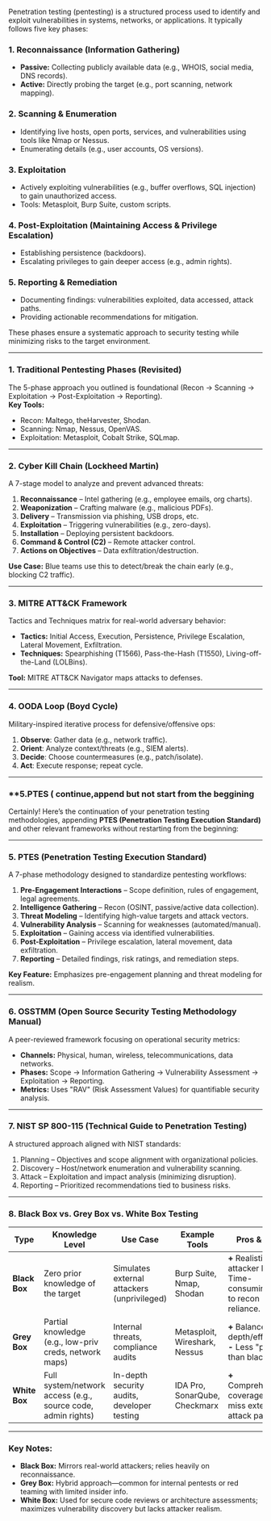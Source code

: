 Penetration testing (pentesting) is a structured process used to identify and exploit vulnerabilities in systems, networks, or applications. It typically follows five key phases:

### **1. Reconnaissance (Information Gathering)**  
- **Passive:** Collecting publicly available data (e.g., WHOIS, social media, DNS records).  
- **Active:** Directly probing the target (e.g., port scanning, network mapping).  

### **2. Scanning & Enumeration**  
- Identifying live hosts, open ports, services, and vulnerabilities using tools like Nmap or Nessus.  
- Enumerating details (e.g., user accounts, OS versions).  

### **3. Exploitation**  
- Actively exploiting vulnerabilities (e.g., buffer overflows, SQL injection) to gain unauthorized access.  
- Tools: Metasploit, Burp Suite, custom scripts.  

### **4. Post-Exploitation (Maintaining Access & Privilege Escalation)**  
- Establishing persistence (backdoors).  
- Escalating privileges to gain deeper access (e.g., admin rights).  

### **5. Reporting & Remediation**  
- Documenting findings: vulnerabilities exploited, data accessed, attack paths.  
- Providing actionable recommendations for mitigation.  

These phases ensure a systematic approach to security testing while minimizing risks to the target environment.



---

### **1. Traditional Pentesting Phases (Revisited)**  
The 5-phase approach you outlined is foundational (Recon → Scanning → Exploitation → Post-Exploitation → Reporting).  
**Key Tools:**  
- Recon: Maltego, theHarvester, Shodan.  
- Scanning: Nmap, Nessus, OpenVAS.  
- Exploitation: Metasploit, Cobalt Strike, SQLmap.  

---

### **2. Cyber Kill Chain (Lockheed Martin)**  
A 7-stage model to analyze and prevent advanced threats:  
1. **Reconnaissance** – Intel gathering (e.g., employee emails, org charts).  
2. **Weaponization** – Crafting malware (e.g., malicious PDFs).  
3. **Delivery** – Transmission via phishing, USB drops, etc.  
4. **Exploitation** – Triggering vulnerabilities (e.g., zero-days).  
5. **Installation** – Deploying persistent backdoors.  
6. **Command & Control (C2)** – Remote attacker control.  
7. **Actions on Objectives** – Data exfiltration/destruction.  

**Use Case:** Blue teams use this to detect/break the chain early (e.g., blocking C2 traffic).  

---

### **3. MITRE ATT&CK Framework**  
Tactics and Techniques matrix for real-world adversary behavior:  
- **Tactics:** Initial Access, Execution, Persistence, Privilege Escalation, Lateral Movement, Exfiltration.  
- **Techniques:** Spearphishing (T1566), Pass-the-Hash (T1550), Living-off-the-Land (LOLBins).  

**Tool:** MITRE ATT&CK Navigator maps attacks to defenses.

---

### **4. OODA Loop (Boyd Cycle)**  
Military-inspired iterative process for defensive/offensive ops:  
1. **Observe**: Gather data (e.g., network traffic).  
2. **Orient**: Analyze context/threats (e.g., SIEM alerts).  
3. **Decide**: Choose countermeasures (e.g., patch/isolate).   
4. **Act**: Execute response; repeat cycle.

---

### **5.PTES ( continue,append but not start from the beggining

 Certainly! Here’s the continuation of your penetration testing methodologies, appending **PTES (Penetration Testing Execution Standard)** and other relevant frameworks without restarting from the beginning:

---

### **5. PTES (Penetration Testing Execution Standard)**  
A 7-phase methodology designed to standardize pentesting workflows:  
1. **Pre-Engagement Interactions** – Scope definition, rules of engagement, legal agreements.  
2. **Intelligence Gathering** – Recon (OSINT, passive/active data collection).  
3. **Threat Modeling** – Identifying high-value targets and attack vectors.  
4. **Vulnerability Analysis** – Scanning for weaknesses (automated/manual).  
5. **Exploitation** – Gaining access via identified vulnerabilities.  
6. **Post-Exploitation** – Privilege escalation, lateral movement, data exfiltration.  
7. **Reporting** – Detailed findings, risk ratings, and remediation steps.  

**Key Feature:** Emphasizes pre-engagement planning and threat modeling for realism.

---

### **6. OSSTMM (Open Source Security Testing Methodology Manual)**  
A peer-reviewed framework focusing on operational security metrics:  
- **Channels:** Physical, human, wireless, telecommunications, data networks.  
- **Phases:** Scope → Information Gathering → Vulnerability Assessment → Exploitation → Reporting.  
- **Metrics:** Uses "RAV" (Risk Assessment Values) for quantifiable security analysis.

---

### **7. NIST SP 800-115 (Technical Guide to Penetration Testing)**  
A structured approach aligned with NIST standards:  
1. Planning – Objectives and scope alignment with organizational policies.  
2. Discovery – Host/network enumeration and vulnerability scanning.  
3. Attack – Exploitation and impact analysis (minimizing disruption).  
4. Reporting – Prioritized recommendations tied to business risks.


---

### **8. Black Box vs. Grey Box vs. White Box Testing**  

| Type       | Knowledge Level                        | Use Case                                      | Example Tools               | Pros & Cons |
|------------|----------------------------------------|-----------------------------------------------|-----------------------------|-------------|
| **Black Box** | Zero prior knowledge of the target     | Simulates external attackers (unprivileged)  | Burp Suite, Nmap, Shodan    | **+** Realistic attacker POV; **-** Time-consuming due to recon reliance. |
| **Grey Box**  | Partial knowledge (e.g., low-priv creds, network maps) | Internal threats, compliance audits          | Metasploit, Wireshark, Nessus | **+** Balanced depth/efficiency; **-** Less "pure" than black box. |
| **White Box** | Full system/network access (e.g., source code, admin rights) | In-depth security audits, developer testing  | IDA Pro, SonarQube, Checkmarx | **+** Comprehensive coverage; **-** May miss external attack paths. |

---

### **Key Notes:**  
- **Black Box:** Mirrors real-world attackers; relies heavily on reconnaissance.  
- **Grey Box:** Hybrid approach—common for internal pentests or red teaming with limited insider info.  
- **White Box:** Used for secure code reviews or architecture assessments; maximizes vulnerability discovery but lacks attacker realism.  

